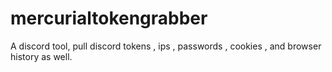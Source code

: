 # mercurialtokengrabber
A discord tool, pull discord tokens , ips , passwords , cookies , and browser history as well.
